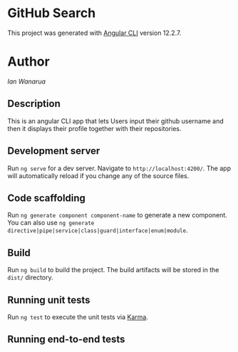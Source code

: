 # GitHub Search

This project was generated with [Angular CLI](https://github.com/angular/angular-cli) version 12.2.7.

# Author
_Ian Wanarua_

## Description

This is an angular CLI app that lets Users input their github username and then it displays their profile together with their repositories.

## Development server

Run `ng serve` for a dev server. Navigate to `http://localhost:4200/`. The app will automatically reload if you change any of the source files.

## Code scaffolding

Run `ng generate component component-name` to generate a new component. You can also use `ng generate directive|pipe|service|class|guard|interface|enum|module`.

## Build

Run `ng build` to build the project. The build artifacts will be stored in the `dist/` directory.

## Running unit tests

Run `ng test` to execute the unit tests via [Karma](https://karma-runner.github.io).

## Running end-to-end tests